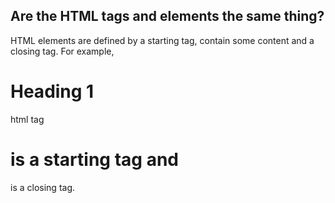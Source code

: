 ## Are the HTML tags and elements the same thing?
 HTML elements are defined by a starting tag,  contain some content and a closing tag. For example, <h1>Heading 1</h1>
 html tag <h1> is a starting tag and </h1> is a closing tag.
##
